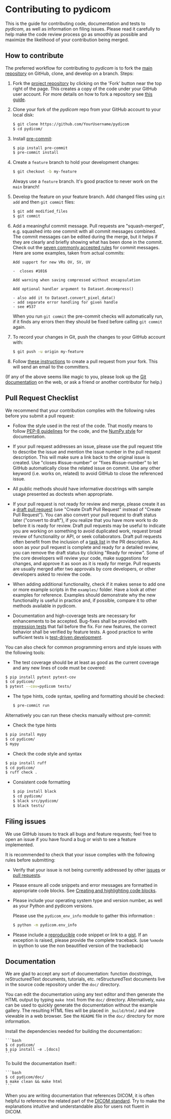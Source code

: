 
Contributing to pydicom
=======================

This is the guide for contributing code, documentation and tests to *pydicom*, as
well as information on filing issues. Please read it carefully to help make the
code review process go as smoothly as possible and maximize the likelihood of your
contribution being merged.


How to contribute
-----------------

The preferred workflow for contributing to *pydicom* is to fork the
[main repository](https://github.com/pydicom/pydicom) on
GitHub, clone, and develop on a branch. Steps:

1. Fork the [project repository](https://github.com/pydicom/pydicom)
   by clicking on the 'Fork' button near the top right of the page. This creates
   a copy of the code under your GitHub user account. For more details on
   how to fork a repository see [this guide](https://help.github.com/articles/fork-a-repo/).

2. Clone your fork of the *pydicom* repo from your GitHub account to your local disk:

   ```bash
   $ git clone https://github.com/YourUsername/pydicom
   $ cd pydicom/
   ```

3. Install [pre-commit](https://pre-commit.com):

    ```bash
    $ pip install pre-commit
    $ pre-commit install
    ```

4. Create a ``feature`` branch to hold your development changes:

   ```bash
   $ git checkout -b my-feature
   ```

   Always use a ``feature`` branch. It's good practice to never work on the ``main`` branch!

5. Develop the feature on your feature branch. Add changed files using ``git add`` and then ``git commit`` files:

   ```bash
   $ git add modified_files
   $ git commit
   ```

6. Add a meaningful commit message. Pull requests are "squash-merged", e.g.
   squashed into one commit with all commit messages combined. The commit
   messages can be edited during the merge, but it helps if they are clearly
   and briefly showing what has been done in the commit. Check out the
   [seven commonly accepted rules](https://www.theserverside.com/video/Follow-these-git-commit-message-guidelines)
   for commit messages. Here are some examples, taken from actual commits:

   ```
   Add support for new VRs OV, SV, UV

   -  closes #1016
   ```
   ```
   Add warning when saving compressed without encapsulation
   ```
   ```
   Add optional handler argument to Dataset.decompress()

   - also add it to Dataset.convert_pixel_data()
   - add separate error handling for given handle
   - see #537
   ```

   When you run ``git commit`` the pre-commit checks will automatically run, if
   it finds any errors then they should be fixed before calling ``git commit``
   again.

7. To record your changes in Git, push the changes to your GitHub
   account with:

   ```bash
   $ git push -u origin my-feature
   ```

8. Follow [these instructions](https://help.github.com/articles/creating-a-pull-request-from-a-fork) to create a pull request from your fork. This will send an email to the committers.

(If any of the above seems like magic to you, please look up the
[Git documentation](https://git-scm.com/documentation) on the web, or ask a friend or another contributor for help.)

Pull Request Checklist
----------------------

We recommend that your contribution complies with the following rules before you
submit a pull request:

-  Follow the style used in the rest of the code. That mostly means to
   follow [PEP-8 guidelines](https://www.python.org/dev/peps/pep-0008/) for
   the code, and the [NumPy style](https://numpydoc.readthedocs.io/en/latest/format.html)
   for documentation.

-  If your pull request addresses an issue, please use the pull request title to
   describe the issue and mention the issue number in the pull request
   description. This will make sure a link back to the original issue is
   created. Use "closes #issue-number" or "fixes #issue-number" to let GitHub
   automatically close the related issue on commit. Use any other keyword
   (i.e. works on, related) to avoid GitHub to close the referenced issue.

-  All public methods should have informative docstrings with sample
   usage presented as doctests when appropriate.

-  If your pull request is not ready for review and merge, please create it as a
   [draft pull request](https://github.blog/news-insights/product-news/introducing-draft-pull-requests/)
   (use "Create Draft Pull Request" instead of "Create Pull Request").
   You can also convert your pull request to draft status later ("convert to draft"),
   if you realize that you have more work to do before it is ready for review.
   Draft pull requests may be useful to indicate you are working on something to
   avoid duplicated work, request broad review of functionality or API, or seek
   collaborators. Draft pull requests often benefit from the inclusion of a
   [task list](https://github.com/blog/1375-task-lists-in-gfm-issues-pulls-comments)
   in the PR description.
   As soon as your pull request is complete and ready for a detailed review, you can
   remove the draft status by clicking "Ready for review". Some of the
   core developers will review your code, make suggestions for changes, and
   approve it as soon as it is ready for merge. Pull requests are usually merged
   after two approvals by core developers, or other developers asked to review the code.

-  When adding additional functionality, check if it makes sense to add one or
   more example scripts in the ``examples/`` folder. Have a look at other
   examples for reference. Examples should demonstrate why the new
   functionality is useful in practice and, if possible, compare it
   to other methods available in pydicom.

-  Documentation and high-coverage tests are necessary for enhancements to be
   accepted. Bug-fixes shall be provided with
   [regression tests](https://en.wikipedia.org/wiki/regression_testing) that
   fail before the fix. For new features, the correct behavior shall be
   verified by feature tests. A good practice to write sufficient tests is
   [test-driven development](https://en.wikipedia.org/wiki/Test-driven_development).

You can also check for common programming errors and style issues with the
following tools:

-  The test coverage should be at least as good as the current coverage and any
new lines of code must be covered:

  ```bash
  $ pip install pytest pytest-cov
  $ cd pydicom/
  $ pytest --cov=pydicom tests/
  ```

- The type hints, code syntax, spelling and formatting should be checked:

  ```bash
  $ pre-commit run
  ```

Alternatively you can run these checks manually without pre-commit:

-  Check the type hints

  ```bash
  $ pip install mypy
  $ cd pydicom/
  $ mypy
  ```

-  Check the code style and syntax

  ```bash
  $ pip install ruff
  $ cd pydicom/
  $ ruff check .
  ```

- Consistent code formatting

  ```bash
  $ pip install black
  $ cd pydicom/
  $ black src/pydicom/
  $ black tests/
  ```

Filing issues
-------------
We use GitHub issues to track all bugs and feature requests; feel free to
open an issue if you have found a bug or wish to see a feature implemented.

It is recommended to check that your issue complies with the
following rules before submitting:

-  Verify that your issue is not being currently addressed by other
   [issues](https://github.com/pydicom/pydicom/issues?q=)
   or [pull requests](https://github.com/pydicom/pydicom/pulls?q=).

-  Please ensure all code snippets and error messages are formatted in
   appropriate code blocks.
   See [Creating and highlighting code blocks](https://help.github.com/articles/creating-and-highlighting-code-blocks).

-  Please include your operating system type and version number, as well
   as your Python and pydicom versions.

   Please use the `pydicom_env_info` module to gather this information :

   ```bash
   $ python -m pydicom.env_info
   ```

-  Please include a
   [reproducible](https://stackoverflow.com/help/minimal-reproducible-example)
   code snippet or link to a [gist](https://gist.github.com). If an
   exception is raised, please provide the complete traceback. (use `%xmode`
   in ipython to use the non beautified version of the trackeback)


Documentation
-------------

We are glad to accept any sort of documentation: function docstrings,
reStructuredText documents, tutorials, etc.
reStructuredText documents live in the source code repository under the
``doc/`` directory.

You can edit the documentation using any text editor and then generate
the HTML output by typing ``make html`` from the ``doc/`` directory.
Alternatively, ``make`` can be used to quickly generate the
documentation without the example gallery. The resulting HTML files will
be placed in ``_build/html/`` and are viewable in a web browser. See the
``README`` file in the ``doc/`` directory for more information.

Install the dependencies needed for building the documentation::

    ```bash
    $ cd pydicom/
    $ pip install -e .[docs]
    ```

To build the documentation itself::

    ```bash
    $ cd pydicom/doc/
    $ make clean && make html
    ```

When you are writing documentation that references DICOM, it is often
helpful to reference the related part of the
[DICOM standard](https://www.dicomstandard.org/current/). Try to make the
explanations intuitive and understandable also for users not fluent in DICOM.
